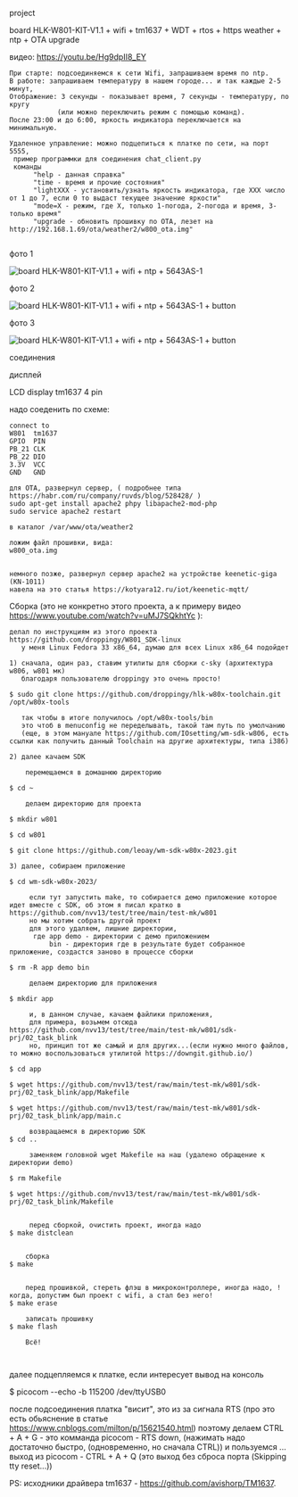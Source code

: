 project

board HLK-W801-KIT-V1.1 + wifi + tm1637 + WDT + rtos + https weather + ntp + OTA upgrade 

видео:
https://youtu.be/Hg9dpII8_EY

~~~
При старте: подсоединяемся к сети Wifi, запрашиваем время по ntp.
В работе: запрашиваем температуру в нашем городе... и так каждые 2-5 минут,  
Отображение: 3 секунды - показывает время, 7 секунды - температуру, по кругу 
            (или можно переключить режим с помощью команд).
После 23:00 и до 6:00, яркость индикатора переключается на минимальную.

Удаленное управление: можно подцепиться к платке по сети, на порт 5555,
 пример программки для соединения chat_client.py
 команды
      "help - данная справка"
      "time - время и прочие состояния"
      "lightXXX - установить/узнать яркость индикатора, где XXX число от 1 до 7, если 0 то выдаст текущее значение яркости"        
      "mode=X - режим, где X, только 1-погода, 2-погода и время, 3-только время"
      "upgrade - обновить прошивку по OTA, лезет на http://192.168.1.69/ota/weather2/w800_ota.img"


~~~
 

фото 1 
<p><img src="https://github.com/nvv13/test/blob/main/test-mk/w801/sdk-prj/04_wifi_ntp/w801_quad_digit_led_display.jpg" alt="board HLK-W801-KIT-V1.1 + wifi + ntp + 5643AS-1" title="board HLK-W801-KIT-V1.1 + wifi + ntp + 5643AS-1" /></p>

фото 2 
<p><img src="https://github.com/nvv13/test/blob/main/test-mk/w801/sdk-prj/04_wifi_ntp/w801_4_1.jpg" alt="board HLK-W801-KIT-V1.1 + wifi + ntp + 5643AS-1 + button" title="board HLK-W801-KIT-V1.1 + wifi + ntp + 5643AS-1 + button" /></p>

фото 3 
<p><img src="https://github.com/nvv13/test/blob/main/test-mk/w801/sdk-prj/04_wifi_ntp/w801_4_2.jpg" alt="board HLK-W801-KIT-V1.1 + wifi + ntp + 5643AS-1 + button" title="board HLK-W801-KIT-V1.1 + wifi + ntp + 5643AS-1 + button" /></p>



соединения

дисплей

LCD display tm1637
     4 pin

надо соеденить по схеме:
~~~
connect to
W801  tm1637
GPIO  PIN
PB_21 CLK
PB_22 DIO
3.3V  VCC
GND   GND
~~~


~~~
для OTA, развернул сервер, ( подробнее типа https://habr.com/ru/company/ruvds/blog/528428/ )
sudo apt-get install apache2 phpy libapache2-mod-php
sudo service apache2 restart

в каталог /var/www/ota/weather2

ложим файл прошивки, вида:
w800_ota.img


немного позже, развернул сервер apache2 на устройстве keenetic-giga (KN-1011)
навела на это статья https://kotyara12.ru/iot/keenetic-mqtt/

~~~






Сборка  (это не конкретно этого проекта, а к примеру видео https://www.youtube.com/watch?v=uMJ7SQkhtYc ):
~~~
делал по инструкциям из этого проекта https://github.com/droppingy/W801_SDK-linux
   у меня Linux Fedora 33 x86_64, думаю для всех Linux x86_64 подойдет

1) сначала, один раз, ставим утилиты для сборки c-sky (архитектура w806, w801 мк)
   благодаря пользователю droppingy это очень просто!  

$ sudo git clone https://github.com/droppingy/hlk-w80x-toolchain.git /opt/w80x-tools

   так чтобы в итоге получилось /opt/w80x-tools/bin
   это чтоб в menuconfig не переделывать, такой там путь по умолчанию
   (еще, в этом мануале https://github.com/IOsetting/wm-sdk-w806, есть ссылки как получить данный Toolchain на другие архитектуры, типа i386)

2) далее качаем SDK

    перемещаемся в домашнюю директорию
 
$ cd ~

    делаем директорию для проекта

$ mkdir w801

$ cd w801  

$ git clone https://github.com/leoay/wm-sdk-w80x-2023.git

3) далее, собираем приложение

$ cd wm-sdk-w80x-2023/

     если тут запустить make, то собирается демо приложение которое идет вместе с SDK, об этом я писал кратко в https://github.com/nvv13/test/tree/main/test-mk/w801 
     но мы хотим собрать другой проект
     для этого удаляем, лишние директории, 
      где app demo - директории с демо приложением
          bin - директория где в результате будет собранное приложение, создастся заново в процессе сборки

$ rm -R app demo bin

     делаем директорию для приложения

$ mkdir app

     и, в данном случае, качаем файлики приложения, 
     для примера, возьмем отсюда https://github.com/nvv13/test/tree/main/test-mk/w801/sdk-prj/02_task_blink
     но, принцип тот же самый и для других...(если нужно много файлов, то можно воспользоваться утилитой https://downgit.github.io/)

$ cd app

$ wget https://github.com/nvv13/test/raw/main/test-mk/w801/sdk-prj/02_task_blink/app/Makefile

$ wget https://github.com/nvv13/test/raw/main/test-mk/w801/sdk-prj/02_task_blink/app/main.c

     возвращаемся в директорию SDK
$ cd ..

     заменяем головной wget Makefile на наш (удалено обращение к директории demo)

$ rm Makefile

$ wget https://github.com/nvv13/test/raw/main/test-mk/w801/sdk-prj/02_task_blink/Makefile


     перед сборкой, очистить проект, иногда надо
$ make distclean


    сборка
$ make 


    перед прошивкой, стереть флэш в микроконтроллере, иногда надо, !когда, допустим был проект с wifi, а стал без него!
$ make erase

    записать прошивку
$ make flash

    Всё!



~~~





  далее подцепляемся к платке, если интересует вывод на консоль

$ picocom --echo -b 115200 /dev/ttyUSB0

  после подсоединения платка "висит", это из за сигнала RTS (про это есть обьяснение в статье https://www.cnblogs.com/milton/p/15621540.html)
  поэтому делаем CTRL + A + G   - это комманда picocom - RTS down, (нажимать надо достаточно быстро, (одновременно, но сначала CTRL))
  и пользуемся ...
          выход из picocom - CTRL + A + Q  (это выход без сброса порта (Skipping tty reset...))




PS:
исходники драйвера tm1637 - https://github.com/avishorp/TM1637.







